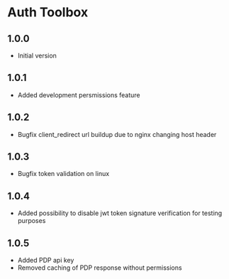 # Auth Toolbox

## 1.0.0

- Initial version

## 1.0.1

- Added development persmissions feature

## 1.0.2

- Bugfix client_redirect url buildup due to nginx changing host header

## 1.0.3

- Bugfix token validation on linux

## 1.0.4

- Added possibility to disable jwt token signature verification for testing purposes

## 1.0.5

- Added PDP api key
- Removed caching of PDP response without permissions